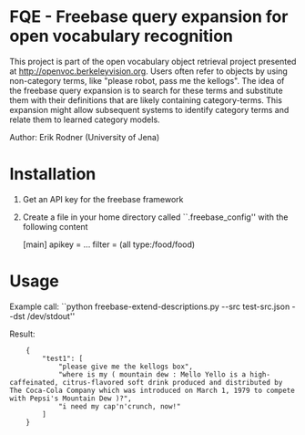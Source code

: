 FQE - Freebase query expansion for open vocabulary recognition
=========================================================

This project is part of the open vocabulary object retrieval project presented at http://openvoc.berkeleyvision.org.
Users often refer to objects by using non-category terms, like "please robot, pass me the kellogs". The idea of the freebase
query expansion is to search for these terms and substitute them with their definitions that are likely containing category-terms.
This expansion might allow subsequent systems to identify category terms and relate them to learned category models.

Author: Erik Rodner (University of Jena)

Installation
=====================================

1. Get an API key for the freebase framework
2. Create a file in your home directory called ``.freebase_config'' with the following content

    [main]
    apikey = ...
    filter = (all type:/food/food)

Usage
====================================
Example call: ``python freebase-extend-descriptions.py --src test-src.json --dst /dev/stdout''

Result:
        
        {
            "test1": [
                "please give me the kellogs box", 
                "where is my ( mountain dew : Mello Yello is a high-caffeinated, citrus-flavored soft drink produced and distributed by The Coca-Cola Company which was introduced on March 1, 1979 to compete with Pepsi's Mountain Dew )?", 
                "i need my cap'n'crunch, now!"
            ]
        }

